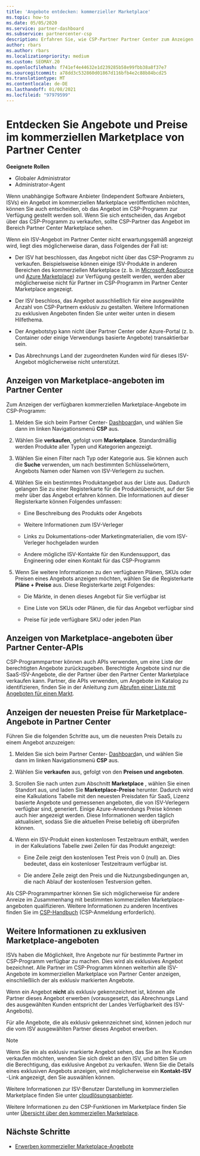```yaml
---
title: 'Angebote entdecken: kommerzieller Marketplace'
ms.topic: how-to
ms.date: 05/05/2020
ms.service: partner-dashboard
ms.subservice: partnercenter-csp
description: Erfahren Sie, wie CSP-Partner Partner Center zum Anzeigen oder Durchsuchen des Marketplace für SaaS-Angebote oder Preise von unabhängigen Software Anbietern (ISVs) verwenden können.
author: rbars
ms.author: rbars
ms.localizationpriority: medium
ms.custom: SEOMAY.20
ms.openlocfilehash: f741ef4e44632e1d239285b58e99fbb38a8f37e7
ms.sourcegitcommit: a78dd3c532860d01867d116bfb4e2c88b84bcd25
ms.translationtype: MT
ms.contentlocale: de-DE
ms.lasthandoff: 01/08/2021
ms.locfileid: "97979599"
---
```

# <a name="discover-offers-and-pricing-in-partner-center-commercial-marketplace"></a>Entdecken Sie Angebote und Preise im kommerziellen Marketplace von Partner Center

**Geeignete Rollen**

- Globaler Administrator
- Administrator-Agent

Wenn unabhängige Software Anbieter (Independent Software Anbieters, ISVs) ein Angebot im kommerziellen Marketplace veröffentlichen möchten, können Sie auch entscheiden, ob das Angebot im CSP-Programm zur Verfügung gestellt werden soll. Wenn Sie sich entscheiden, das Angebot über das CSP-Programm zu verkaufen, sollte CSP-Partner das Angebot im Bereich Partner Center Marketplace sehen.

Wenn ein ISV-Angebot im Partner Center nicht erwartungsgemäß angezeigt wird, liegt dies möglicherweise daran, dass Folgendes der Fall ist:

- Der ISV hat beschlossen, das Angebot nicht über das CSP-Programm zu verkaufen. Beispielsweise können einige ISV-Produkte in anderen Bereichen des kommerziellen Marketplace (z. b. in [Microsoft AppSource](https://appsource.microsoft.com/) und [Azure Marketplace](https://azuremarketplace.microsoft.com/)) zur Verfügung gestellt werden, werden aber möglicherweise nicht für Partner im CSP-Programm im Partner Center Marketplace angezeigt.

- Der ISV beschloss, das Angebot ausschließlich für eine ausgewählte Anzahl von CSP-Partnern exklusiv zu gestalten. Weitere Informationen zu exklusiven Angeboten finden Sie unter weiter unten in diesem Hilfethema.

- Der Angebotstyp kann nicht über Partner Center oder Azure-Portal (z. b. Container oder einige Verwendungs basierte Angebote) transaktierbar sein.

- Das Abrechnungs Land der zugeordneten Kunden wird für dieses ISV-Angebot möglicherweise nicht unterstützt.

## <a name="view-marketplace-offers-in-partner-center"></a>Anzeigen von Marketplace-angeboten im Partner Center

Zum Anzeigen der verfügbaren kommerziellen Marketplace-Angebote im CSP-Programm:

1. Melden Sie sich beim Partner Center- [Dashboard](https://partner.microsoft.com/dashboard)an, und wählen Sie dann im linken Navigationsmenü **CSP** aus.

2. Wählen Sie **verkaufen**, gefolgt vom **Marketplace**. Standardmäßig werden Produkte aller Typen und Kategorien angezeigt.

3. Wählen Sie einen Filter nach Typ oder Kategorie aus. Sie können auch die **Suche** verwenden, um nach bestimmten Schlüsselwörtern, Angebots Namen oder Namen von ISV-Verlegern zu suchen.

4. Wählen Sie ein bestimmtes Produktangebot aus der Liste aus. Dadurch gelangen Sie zu einer Registerkarte für die Produktübersicht, auf der Sie mehr über das Angebot erfahren können. Die Informationen auf dieser Registerkarte können Folgendes umfassen: 

    - Eine Beschreibung des Produkts oder Angebots

    - Weitere Informationen zum ISV-Verleger

    - Links zu Dokumentations-oder Marketingmaterialien, die vom ISV-Verleger hochgeladen wurden

    - Andere mögliche ISV-Kontakte für den Kundensupport, das Engineering oder einen Kontakt für das CSP-Programm

5. Wenn Sie weitere Informationen zu den verfügbaren Plänen, SKUs oder Preisen eines Angebots anzeigen möchten, wählen Sie die Registerkarte **Pläne + Preise** aus. Diese Registerkarte zeigt Folgendes:

    - Die Märkte, in denen dieses Angebot für Sie verfügbar ist

    - Eine Liste von SKUs oder Plänen, die für das Angebot verfügbar sind

    - Preise für jede verfügbare SKU oder jeden Plan

## <a name="view-marketplace-offers-via-partner-center-apis"></a>Anzeigen von Marketplace-angeboten über Partner Center-APIs

CSP-Programmpartner können auch APIs verwenden, um eine Liste der berechtigten Angebote zurückzugeben. Berechtigte Angebote sind nur die SaaS-ISV-Angebote, die der Partner über den Partner Center Marketplace verkaufen kann. Partner, die APIs verwenden, um Angebote im Katalog zu identifizieren, finden Sie in der Anleitung zum [Abrufen einer Liste mit Angeboten für einen Markt](/partner-center/develop/create-subscription-azure-marketplace-products#get-a-list-of-offers-for-a-market).

## <a name="view-the-latest-marketplace-offer-pricing-in-partner-center"></a>Anzeigen der neuesten Preise für Marketplace-Angebote in Partner Center

Führen Sie die folgenden Schritte aus, um die neuesten Preis Details zu einem Angebot anzuzeigen:

1. Melden Sie sich beim Partner Center- [Dashboard](https://partner.microsoft.com/dashboard)an, und wählen Sie dann im linken Navigationsmenü **CSP** aus.

2. Wählen Sie **verkaufen** aus, gefolgt von den **Preisen und angeboten**.

3. Scrollen Sie nach unten zum Abschnitt **Marketplace** , wählen Sie einen Standort aus, und laden Sie **Marketplace-Preise** herunter. Dadurch wird eine Kalkulations Tabelle mit den neuesten Preisdaten für SaaS, Lizenz basierte Angebote und gemessenen angeboten, die von ISV-Verlegern verfügbar sind, generiert. Einige Azure-Anwendungs Preise können auch hier angezeigt werden. Diese Informationen werden täglich aktualisiert, sodass Sie die aktuellen Preise beliebig oft überprüfen können.

4. Wenn ein ISV-Produkt einen kostenlosen Testzeitraum enthält, werden in der Kalkulations Tabelle zwei Zeilen für das Produkt angezeigt:

    - Eine Zeile zeigt den kostenlosen Test Preis von 0 (null) an. Dies bedeutet, dass ein kostenloser Testzeitraum verfügbar ist.

    - Die andere Zeile zeigt den Preis und die Nutzungsbedingungen an, die nach Ablauf der kostenlosen Testversion gelten.

Als CSP-Programmpartner können Sie sich möglicherweise für andere Anreize im Zusammenhang mit bestimmten kommerziellen Marketplace-angeboten qualifizieren. Weitere Informationen zu anderen Incentives finden Sie im [CSP-Handbuch](https://aka.ms/partnerincentives) (CSP-Anmeldung erforderlich).

## <a name="learn-about-marketplace-exclusive-offers"></a>Weitere Informationen zu exklusiven Marketplace-angeboten

ISVs haben die Möglichkeit, Ihre Angebote nur für bestimmte Partner im CSP-Programm verfügbar zu machen. Dies wird als exklusives Angebot bezeichnet. Alle Partner im CSP-Programm können weiterhin alle ISV-Angebote im kommerziellen Marketplace von Partner Center anzeigen, einschließlich der als exklusiv markierten Angebote.

Wenn ein Angebot **nicht** als exklusiv gekennzeichnet ist, können alle Partner dieses Angebot erwerben (vorausgesetzt, das Abrechnungs Land des ausgewählten Kunden entspricht der Landes Verfügbarkeit des ISV-Angebots).

Für alle Angebote, die als exklusiv gekennzeichnet sind, können jedoch nur die vom ISV ausgewählten Partner dieses Angebot erwerben.

> [!NOTE]
> Wenn Sie ein als exklusiv markierte Angebot sehen, das Sie an Ihre Kunden verkaufen möchten, wenden Sie sich direkt an den ISV, und bitten Sie um die Berechtigung, das exklusive Angebot zu verkaufen. Wenn Sie die Details eines exklusiven Angebots anzeigen, wird möglicherweise ein **Kontakt-ISV** -Link angezeigt, den Sie auswählen können.

Weitere Informationen zur ISV-Benutzer Darstellung im kommerziellen Marketplace finden Sie unter [cloudlösungsanbieter](/azure/marketplace/cloud-solution-providers).

Weitere Informationen zu den CSP-Funktionen im Marketplace finden Sie unter [Übersicht über den kommerziellen Marketplace](csp-commercial-marketplace-overview.md).

## <a name="next-steps"></a>Nächste Schritte

- [Erwerben kommerzieller Marketplace-Angebote](csp-commercial-marketplace-purchase.md)